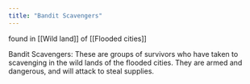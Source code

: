 ```yaml
---
title: "Bandit Scavengers"
---
```


found in [[Wild land]] of [[Flooded cities]]

Bandit Scavengers: These are groups of survivors who have taken to scavenging in the wild lands of the flooded cities.
They are armed and dangerous, and will attack to steal supplies.
